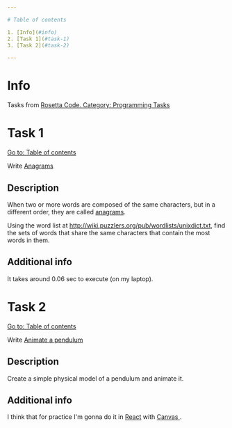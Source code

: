 ```yaml
---

# Table of contents

1. [Info](#info)
2. [Task 1](#task-1)
3. [Task 2](#task-2)

---
```


# Info

Tasks from [Rosetta Code. Category: Programming Tasks](https://rosettacode.org/wiki/Category:Programming_Tasks)

# Task 1

[Go to: Table of contents](#table-of-contents)

Write [Anagrams](https://rosettacode.org/wiki/Anagrams)

## Description

When two or more words are composed of the same characters, but in a different order, they are called [anagrams](https://en.wikipedia.org/wiki/Anagram).

Using the word list at http://wiki.puzzlers.org/pub/wordlists/unixdict.txt,
find the sets of words that share the same characters that contain the most words in them.

## Additional info

It takes around 0.06 sec to execute (on my laptop).

# Task 2

[Go to: Table of contents](#table-of-contents)

Write [Animate a pendulum](https://rosettacode.org/wiki/Animate_a_pendulum)

## Description

Create a simple physical model of a pendulum and animate it.

## Additional info

I think that for practice I'm gonna do it in [React](https://reactjs.org/) with [Canvas ](https://developer.mozilla.org/en-US/docs/Web/API/Canvas_API).
